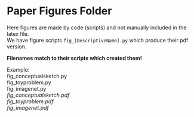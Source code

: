 
# Paper Figures Folder

Here figures are made by code (scripts) and not manually included in the latex file.\
We have figure scripts `fig_[DescriptiveName].py` which produce their pdf version.

**Filenames match to their scripts which created them!**

Example:\
fig_conceptualsketch.py\
fig_toyproblem.py\
fig_imagenet.py\
*fig_conceptualsketch.pdf*\
*fig_toyproblem.pdf*\
*fig_imagenet.pdf*
